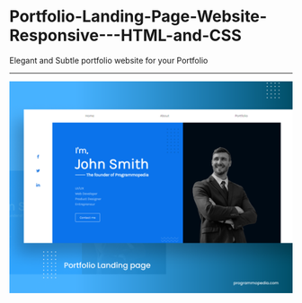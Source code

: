 # Portfolio-Landing-Page-Website-Responsive---HTML-and-CSS
Elegant and Subtle portfolio website for your Portfolio
<hr/>
<img src="Portfolio-Landing page.png">
